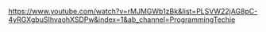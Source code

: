 https://www.youtube.com/watch?v=rMJMGWb1zBk&list=PLSVW22jAG8pC-4yRGXgbuSIhvaohXSDPw&index=1&ab_channel=ProgrammingTechie
